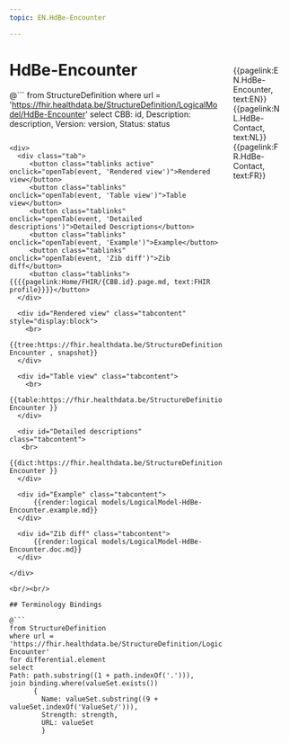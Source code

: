```yaml
---
topic: EN.HdBe-Encounter

---
```


<div style="float:right;width:85px;padding:10px;margin:10">
<p>{{pagelink:EN.HdBe-Encounter, text:EN}}  {{pagelink:NL.HdBe-Contact, text:NL}}  {{pagelink:FR.HdBe-Contact, text:FR}}<p>
</div>

# HdBe-Encounter



@```
from StructureDefinition
where url = 'https://fhir.healthdata.be/StructureDefinition/LogicalModel/HdBe-Encounter'
select 
CBB: id,
Description: description, 
Version: version,
Status: status
```

<div>
  <div class="tab">
     <button class="tablinks active" onclick="openTab(event, 'Rendered view')">Rendered view</button>
     <button class="tablinks" onclick="openTab(event, 'Table view')">Table view</button>
     <button class="tablinks" onclick="openTab(event, 'Detailed descriptions')">Detailed Descriptions</button>
     <button class="tablinks" onclick="openTab(event, 'Example')">Example</button>
     <button class="tablinks" onclick="openTab(event, 'Zib diff')">Zib diff</button>
     <button class="tablinks">{{{{pagelink:Home/FHIR/{CBB.id}.page.md, text:FHIR profile}}}}</button>
  </div>

  <div id="Rendered view" class="tabcontent" style="display:block">
    <br>
      {{tree:https://fhir.healthdata.be/StructureDefinition/LogicalModel/HdBe-Encounter , snapshot}}
  </div>

  <div id="Table view" class="tabcontent">
    <br>
      {{table:https://fhir.healthdata.be/StructureDefinition/LogicalModel/HdBe-Encounter }}
  </div>

  <div id="Detailed descriptions" class="tabcontent">
   <br>
      {{dict:https://fhir.healthdata.be/StructureDefinition/LogicalModel/HdBe-Encounter }}
  </div>

  <div id="Example" class="tabcontent">
      {{render:logical models/LogicalModel-HdBe-Encounter.example.md}}
  </div>

  <div id="Zib diff" class="tabcontent">
      {{render:logical models/LogicalModel-HdBe-Encounter.doc.md}}
  </div>

</div>

<br/><br/> 

## Terminology Bindings

@```
from StructureDefinition
where url = 'https://fhir.healthdata.be/StructureDefinition/LogicalModel/HdBe-Encounter'
for differential.element
select
Path: path.substring((1 + path.indexOf('.'))),
join binding.where(valueSet.exists())
      { 
        Name: valueSet.substring((9 + valueSet.indexOf('ValueSet/'))),
        Strength: strength,
        URL: valueSet
        }
```  